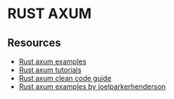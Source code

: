 # RUST AXUM

## Resources

- [Rust axum examples](https://github.com/tokio-rs/axum/tree/main/examples)
- [Rust axum tutorials](https://github.com/tokio-rs/axum/blob/main/ECOSYSTEM.md#tutorials)
- [Rust axum clean code guide](https://www.propelauth.com/post/clean-code-with-rust-and-axum)
- [Rust axum examples by joelparkerhenderson](https://github.com/joelparkerhenderson/demo-rust-axum/blob/main/README.md)
